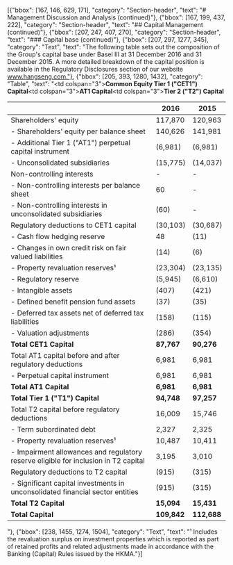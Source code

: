 [{"bbox": [167, 146, 629, 171], "category": "Section-header", "text": "# Management Discussion and Analysis (continued)"}, {"bbox": [167, 199, 437, 222], "category": "Section-header", "text": "## Capital Management (continued)"}, {"bbox": [207, 247, 407, 270], "category": "Section-header", "text": "### Capital base (continued)"}, {"bbox": [207, 297, 1277, 345], "category": "Text", "text": "The following table sets out the composition of the Group's capital base under Basel III at 31 December 2016 and 31 December 2015. A more detailed breakdown of the capital position is available in the Regulatory Disclosures section of our website www.hangseng.com."}, {"bbox": [205, 393, 1280, 1432], "category": "Table", "text": "<table><thead><tr><th></th><th>2016</th><th>2015</th></tr></thead><tbody><tr><td colspan=\"3\"><strong>Common Equity Tier 1 (\"CET1\") Capital</strong></td></tr><tr><td>Shareholders' equity</td><td>117,870</td><td>120,963</td></tr><tr><td>- Shareholders' equity per balance sheet</td><td>140,626</td><td>141,981</td></tr><tr><td>- Additional Tier 1 (\"AT1\") perpetual capital instrument</td><td>(6,981)</td><td>(6,981)</td></tr><tr><td>- Unconsolidated subsidiaries</td><td>(15,775)</td><td>(14,037)</td></tr><tr><td>Non-controlling interests</td><td>-</td><td>-</td></tr><tr><td>- Non-controlling interests per balance sheet</td><td>60</td><td>-</td></tr><tr><td>- Non-controlling interests in unconsolidated subsidiaries</td><td>(60)</td><td>-</td></tr><tr><td>Regulatory deductions to CET1 capital</td><td>(30,103)</td><td>(30,687)</td></tr><tr><td>- Cash flow hedging reserve</td><td>48</td><td>(11)</td></tr><tr><td>- Changes in own credit risk on fair valued liabilities</td><td>(14)</td><td>(6)</td></tr><tr><td>- Property revaluation reserves¹</td><td>(23,304)</td><td>(23,135)</td></tr><tr><td>- Regulatory reserve</td><td>(5,945)</td><td>(6,610)</td></tr><tr><td>- Intangible assets</td><td>(407)</td><td>(421)</td></tr><tr><td>- Defined benefit pension fund assets</td><td>(37)</td><td>(35)</td></tr><tr><td>- Deferred tax assets net of deferred tax liabilities</td><td>(158)</td><td>(115)</td></tr><tr><td>- Valuation adjustments</td><td>(286)</td><td>(354)</td></tr><tr><td><strong>Total CET1 Capital</strong></td><td><strong>87,767</strong></td><td><strong>90,276</strong></td></tr><tr><td colspan=\"3\"><strong>AT1 Capital</strong></td></tr><tr><td>Total AT1 capital before and after regulatory deductions</td><td>6,981</td><td>6,981</td></tr><tr><td>- Perpetual capital instrument</td><td>6,981</td><td>6,981</td></tr><tr><td><strong>Total AT1 Capital</strong></td><td><strong>6,981</strong></td><td><strong>6,981</strong></td></tr><tr><td><strong>Total Tier 1 (\"T1\") Capital</strong></td><td><strong>94,748</strong></td><td><strong>97,257</strong></td></tr><tr><td colspan=\"3\"><strong>Tier 2 (\"T2\") Capital</strong></td></tr><tr><td>Total T2 capital before regulatory deductions</td><td>16,009</td><td>15,746</td></tr><tr><td>- Term subordinated debt</td><td>2,327</td><td>2,325</td></tr><tr><td>- Property revaluation reserves¹</td><td>10,487</td><td>10,411</td></tr><tr><td>- Impairment allowances and regulatory reserve eligible for inclusion in T2 capital</td><td>3,195</td><td>3,010</td></tr><tr><td>Regulatory deductions to T2 capital</td><td>(915)</td><td>(315)</td></tr><tr><td>- Significant capital investments in unconsolidated financial sector entities</td><td>(915)</td><td>(315)</td></tr><tr><td><strong>Total T2 Capital</strong></td><td><strong>15,094</strong></td><td><strong>15,431</strong></td></tr><tr><td><strong>Total Capital</strong></td><td><strong>109,842</strong></td><td><strong>112,688</strong></td></tr></tbody></table>"}, {"bbox": [238, 1455, 1274, 1504], "category": "Text", "text": "¹ Includes the revaluation surplus on investment properties which is reported as part of retained profits and related adjustments made in accordance with the Banking (Capital) Rules issued by the HKMA."}]